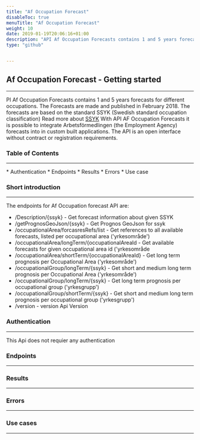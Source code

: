 ```yaml
---
title: "Af Occupation Forecast"
disableToc: true
menuTitle: "Af Occupation Forecast"
weight: 10
date: 2019-01-19T20:06:16+01:00
description: "API Af Occupation Forecasts contains 1 and 5 years forecasts for different occupations. The Forecasts are made and published in February 2018"
type: "github"


---
```


## Af Occupation Forecast - Getting started

<hr>

PI Af Occupation Forecasts contains 1 and 5 years forecasts for different occupations. The Forecasts are made and published in February 2018.
The forecasts are based on the standard SSYK (Swedish standard occupation classification)
Read more about [SSYK](http://www.scb.se/dokumentation/klassifikationer-och-standarder/standard-for-svensk-yrkesklassificering-ssyk/)
With API AF Occupation Forecasts it is possible to integrate Arbetsförmedlingen (the Employment Agency) forecasts into in custom built applications.
The API is an open interface without contract or registration requirements.


### Table of Contents
<hr>
* Authentication
* Endpoints
* Results
* Errors
* Use case




### Short introduction
<hr>
The endpoints for Af Occupation forecast API are:

* /Description/{ssyk} - Get forecast information about given SSYK
* /getPrognosGeoJson/{ssyk} - Get Prognos GeoJson for ssyk
* /occupationalArea/forcasresRefs/list - Get references to all available forecasts, listed per occupational area ('yrkesområde')
* /occupationalArea/longTerm/{occupationalAreaId - Get available forecasts for given occupational area id ('yrkesområde
* /occupationalArea/shortTerm/{occupationalAreaId} - Get long term prognosis per Occupational Area ('yrkesområde')
* /occupationalGroup/longTerm/{ssyk} - Get short and medium long term prognosis per Occupational Area ('yrkesområde')
* /occupationalGroup/longTerm/{ssyk} - Get long term prognosis per occupational group ('yrkesgrupp')
* /occupationalGroup/shortTerm/{ssyk} - Get short and medium long term prognosis per occupational group ('yrkesgrupp')
* /version - version Api Version


### Authentication
<hr>
This Api does not requier any authentication



### Endpoints
<hr>





### Results
<hr>



### Errors
<hr>


### Use cases
<hr>




